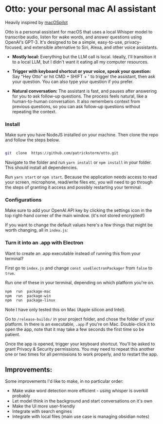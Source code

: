 # Otto: your personal mac AI assistant

Heavily inspired by [macOSpilot](https://github.com/elfvingralf/macOSpilot-ai-assistant)

Otto is a personal assistant for macOS that uses a local Whisper model to transcribe audio, listen for wake words, and answer questions using OpenAI's GPT-3. It's designed to be a simple, easy-to-use, privacy-focused, and extensible alternative to Siri, Alexa, and other voice assistants.

- **Mostly local:** Everything but the LLM call is local. Ideally, I'll transition it to a local LLM, but I didn't want it eating all my computer resources.

- **Trigger with keyboard shortcut or your voice, speak your question:** Say "Hey Otto" or hit CMD + SHIFT + ' to trigger the assistant, then ask your question. You can also type your question if you prefer.

- **Natural conversation:** The assistant is fast, and pauses after answering for you to ask follow-up questions. The process feels natural, like a human-to-human conversation. It also remembers context from previous questions, so you can ask follow-up questions without repeating the context.

### Install

Make sure you have NodeJS installed on your machine. Then clone the repo and follow the steps below.

```bash

git  clone  https://github.com/patrickstorm/otto.git

```

Navigate to the folder and run `yarn install` or `npm install` in your folder. This should install all dependencies.

Run `yarn start` or `npm start`. Because the application needs access to read your screen, microphone, read/write files etc, you will need to go through the steps of granting it access and possibly restarting your terminal.

### Configurations

Make sure to add your OpenAI API key by clicking the settings icon in the top right-hand corner of the main window. (it's not stored encrypted!)

If you want to change the default values here's a few things that might be worth changing, all in `index.js`:

### Turn it into an .app with Electron

Want to create an .app executable instead of running this from your terminal?

First go to `index.js` and change `const useElectronPackager` from `false` to `true`.

Run one of these in your terminal, depending on which platform you're on.

```bash
npm  run  package-mac
npm  run  package-win
npm  run  package-linux
```

Note I have only tested this on Mac (Apple silicon and Intel).

Go to `/release-builds/` in your project folder, and chose the folder of your platform. In there is an executable, `.app` if you're on Mac. Double-click it to open the app, note that it may take a few seconds the first time so be patient.

Once the app is opened, trigger your keyboard shortcut. You'll be asked to grant Privacy & Security permissions. You may need to repeat this another one or two times for all permissions to work properly, and to restart the app.

## Improvements:

Some improvements I'd like to make, in no particular order:

- Make wake word detection more efficient - using whisper is overkill probably
- Let model think in the background and start conversations on it's own
- Make the UI more user-friendly
- Integrate with search engines
- Integrate with local files (main use case is managing obsidian notes)
